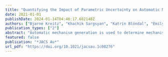 ```yaml
---
title: "Quantifying the Impact of Parametric Uncertainty on Automatic Mechanism Generation for CO2 Hydrogenation on Ni(111)"
date: 2021-01-01
publishDate: 2024-01-14T04:46:17.682148Z
authors: ["Bjarne Kreitz", "Khachik Sargsyan", "Katrín Blöndal", "Emily J. Mazeau", "Richard H. West", "Gregor D. Wehinger", "Thomas Turek", "C. Franklin Goldsmith"]
publication_types: ["2"]
abstract: "Automatic mechanism generation is used to determine mechanisms for the CO2 hydrogenation on Ni(111) in a two-stage process while considering the correlated uncertainty in DFT-based energetic parameters systematically. In a coarse stage, all the possible chemistry is explored with gas-phase products down to the ppb level, while a refined stage discovers the core methanation submechanism. Five thousand unique mechanisms were generated, which contain minor perturbations in all parameters. Global uncertainty assessment, global sensitivity analysis, and degree of rate control analysis are performed to study the effect of this parametric uncertainty on the microkinetic model predictions. Comparison of the model predictions with experimental data on a Ni/SiO2 catalyst find a feasible set of microkinetic mechanisms within the correlated uncertainty space that are in quantitative agreement with the measured data, without relying on explicit parameter optimization. Global uncertainty and sensitivity analyses provide tools to determine the pathways and key factors that control the methanation activity within the parameter space. Together, these methods reveal that the degree of rate control approach can be misleading if parametric uncertainty is not considered. The procedure of considering uncertainties in the automated mechanism generation is not unique to CO2 methanation and can be easily extended to other challenging heterogeneously catalyzed reactions."
featured: false
publication: "*JACS Au*"
url_pdf: "https://doi.org/10.1021/jacsau.1c00276"
---
```


